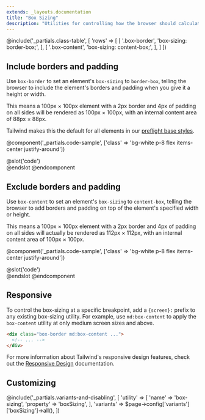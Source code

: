 ```yaml
---
extends: _layouts.documentation
title: "Box Sizing"
description: "Utilities for controlling how the browser should calculate an element's total size."
---
```


@include('_partials.class-table', [
  'rows' => [
    [
      '.box-border',
      'box-sizing: border-box;',
    ],
    [
      '.box-content',
      'box-sizing: content-box;',
    ],
  ]
])

## Include borders and padding

Use `box-border` to set an element's `box-sizing` to `border-box`, telling the browser to include the element's borders and padding when you give it a height or width.

This means a 100px &times; 100px element with a 2px border and 4px of padding on all sides will be rendered as 100px &times; 100px, with an internal content area of 88px &times; 88px.

Tailwind makes this the default for all elements in our [preflight base styles](/docs/preflight).

@component('_partials.code-sample', ['class' => 'bg-white p-8 flex items-center justify-around'])
<div class="box-border h-20 w-32 p-4 border-4 border-gray-400 bg-gray-200">
  <div class="h-full w-full bg-gray-400"></div>
</div>
@slot('code')
<div class="box-border h-20 w-32 p-4 border-4 border-gray-400 bg-gray-200">
  <div class="h-full w-full bg-gray-400"></div>
</div>
@endslot
@endcomponent


## Exclude borders and padding

Use `box-content` to set an element's `box-sizing` to `content-box`, telling the browser to add borders and padding on top of the element's specified width or height.

This means a 100px &times; 100px element with a 2px border and 4px of padding on all sides will actually be rendered as 112px &times; 112px, with an internal content area of 100px &times; 100px.

@component('_partials.code-sample', ['class' => 'bg-white p-8 flex items-center justify-around'])
<div class="box-content h-20 w-32 p-4 border-4 border-gray-400 bg-gray-200">
  <div class="h-full w-full bg-gray-400"></div>
</div>
@slot('code')
<div class="box-content h-20 w-32 p-4 border-4 border-gray-400 bg-gray-200">
  <div class="h-full w-full bg-gray-400"></div>
</div>
@endslot
@endcomponent

## Responsive

To control the box-sizing at a specific breakpoint, add a `{screen}:` prefix to any existing box-sizing utility. For example, use `md:box-content` to apply the `box-content` utility at only medium screen sizes and above.

```html
<div class="box-border md:box-content ...">
  <!-- ... -->
</div>
```

For more information about Tailwind's responsive design features, check out the [Responsive Design](/docs/responsive-design) documentation.

## Customizing

@include('_partials.variants-and-disabling', [
    'utility' => [
        'name' => 'box-sizing',
        'property' => 'boxSizing',
    ],
    'variants' => $page->config['variants']['boxSizing']->all(),
])
